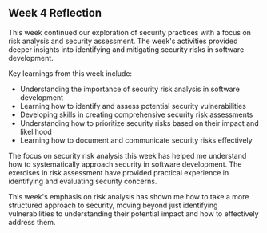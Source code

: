 ## Week 4 Reflection

This week continued our exploration of security practices with a focus on risk analysis and security assessment. The week's activities provided deeper insights into identifying and mitigating security risks in software development.

Key learnings from this week include:
- Understanding the importance of security risk analysis in software development
- Learning how to identify and assess potential security vulnerabilities
- Developing skills in creating comprehensive security risk assessments
- Understanding how to prioritize security risks based on their impact and likelihood
- Learning how to document and communicate security risks effectively

The focus on security risk analysis this week has helped me understand how to systematically approach security in software development. The exercises in risk assessment have provided practical experience in identifying and evaluating security concerns.

This week's emphasis on risk analysis has shown me how to take a more structured approach to security, moving beyond just identifying vulnerabilities to understanding their potential impact and how to effectively address them.
